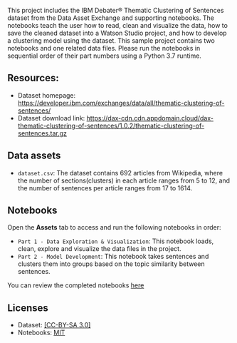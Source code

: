 This project includes the IBM Debater® Thematic Clustering of Sentences dataset from the Data Asset Exchange and supporting notebooks. The notebooks teach the user how to read, clean and visualize the data, how to save the cleaned dataset into a Watson Studio project, and how to develop a clustering model using the dataset. This sample project contains two notebooks and one related data files. Please run the notebooks in sequential order of their part numbers using a Python 3.7 runtime.



## Resources:

- Dataset homepage: https://developer.ibm.com/exchanges/data/all/thematic-clustering-of-sentences/
- Dataset download link: https://dax-cdn.cdn.appdomain.cloud/dax-thematic-clustering-of-sentences/1.0.2/thematic-clustering-of-sentences.tar.gz

## Data assets 

- `dataset.csv`: The dataset contains 692 articles from Wikipedia, where the number of sections(clusters) in each article ranges from 5 to 12, and the number of sentences per article ranges from 17 to 1614.


## Notebooks

Open the **Assets** tab to access and run the following notebooks in order:

- `Part 1 - Data Exploration & Visualization`: This notebook loads, clean, explore and visualize the data files in the project.
- `Part 2 - Model Development`:  This notebook takes sentences and clusters them into groups based on the topic similarity between sentences.

You can review the completed notebooks [here](https://dataplatform.cloud.ibm.com/projects/b15cf3d3-d97e-4b08-93bc-74638835c2b3?context=cpdaas)

## Licenses

- Dataset: [[CC-BY-SA 3.0]](https://creativecommons.org/licenses/by-sa/3.0/)
- Notebooks:  [MIT](https://opensource.org/licenses/MIT)
